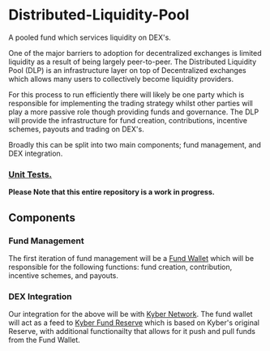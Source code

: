 # Distributed-Liquidity-Pool
A pooled fund which services liquidity on DEX's.

One of the major barriers to adoption for decentralized exchanges is limited liquidity as a result of being largely peer-to-peer. The Distributed Liquidity Pool (DLP) is an infrastructure layer on top of Decentralized exchanges which allows many users to collectively become liquidity providers.

For this process to run efficiently there will likely be one party which is responsible for implementing the trading strategy whilst other parties will play a more passive role though providing funds and governance. The DLP will provide the infrastructure for fund creation, contributions, incentive schemes, payouts and trading on DEX's.

Broadly this can be split into two main components; fund management, and DEX integration.

### [Unit Tests.](https://github.com/Canal-Protocol/dlp-Kyber-test-suite)

**Please Note that this entire repository is a work in progress.** 

## Components

### Fund Management
The first iteration of fund management will be a [Fund Wallet](https://github.com/Canal-Protocol/Distributed-Liquidity-Pool/blob/master/Smart%20Contracts/FundWallet.sol) which will be responsible for the following functions: fund creation, contribution, incentive schemes, and payouts.

### DEX Integration
Our integration for the above will be with [Kyber Network](https://kyber.network/). The fund wallet will act as a feed to [Kyber Fund Reserve](https://github.com/Canal-Protocol/Distributed-Liquidity-Pool/tree/master/Smart%20Contracts/Kyber%20Fund%20Reserve) which is based on Kyber's original Reserve, with additional functionailty that allows for it push and pull funds from the Fund Wallet.

